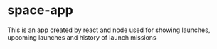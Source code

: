 # space-app
This is an app created by react and node used for showing launches, upcoming launches and history of launch missions
